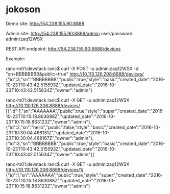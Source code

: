 # jokoson

Demo site: http://54.238.155.90:8888

Admin site: http://54.238.155.90:8888/admin
user/password: admin/zaq12WSX

REST API endpoint:
http://54.238.155.90:8888/devices

Example:

ranc-m01:devstack ranc$ curl -X POST -u admin:zaq12WSX -d "sn=BBBBBBBB&public=true" http://10.110.126.208:8888/devices/
{"id":3,"sn":"BBBBBBBB","public":true,"style":"basic","created_date":"2016-10-23T10:43:42.515593Z","updated_date":"2016-10-23T10:43:42.515634Z","owner":"admin"}

ranc-m01:devstack ranc$ curl -X GET -u admin:zaq12WSX  http://10.110.126.208:8888/devices/
[{"id":1,"sn":"AAAAAAA","public":true,"style":"super","created_date":"2016-10-23T10:15:18.863088Z","updated_date":"2016-10-23T10:15:18.863123Z","owner":"admin"},{"id":2,"sn":"hello","public":false,"style":"basic","created_date":"2016-10-23T10:30:04.468131Z","updated_date":"2016-10-23T10:30:04.468167Z","owner":"admin"},{"id":3,"sn":"BBBBBBBB","public":true,"style":"basic","created_date":"2016-10-23T10:43:42.515593Z","updated_date":"2016-10-23T10:43:42.515634Z","owner":"admin"}]

ranc-m01:devstack ranc$ curl -X GET -u admin:zaq12WSX  http://10.110.126.208:8888/devices/1/
{"id":1,"sn":"AAAAAAA","public":true,"style":"super","created_date":"2016-10-23T10:15:18.863088Z","updated_date":"2016-10-23T10:15:18.863123Z","owner":"admin"}
